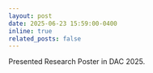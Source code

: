 ```yaml
---
layout: post
date: 2025-06-23 15:59:00-0400
inline: true
related_posts: false
---
```


Presented Research Poster in DAC 2025.